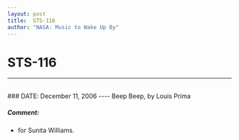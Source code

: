 ```yaml
---
layout: post
title:  STS-116
author: "NASA: Music to Wake Up By"
---
```


# STS-116
----
<br/>
### DATE: December 11, 2006
----
Beep Beep, by Louis Prima

##### Comment:
* for Sunita Williams.
